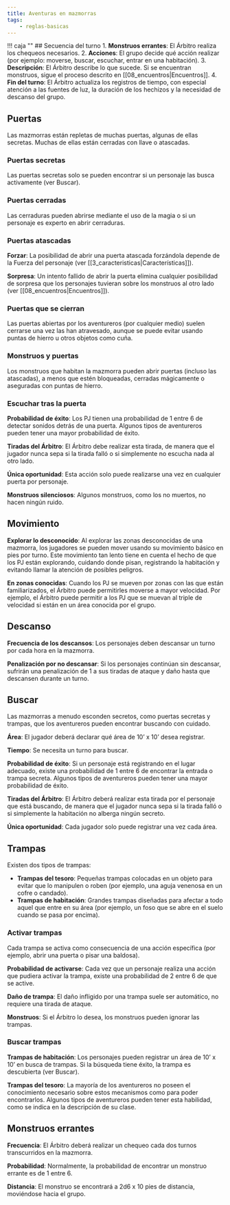 ```yaml
---
title: Aventuras en mazmorras
tags:
    - reglas-basicas
---
```


!!! caja ""
    ## Secuencia del turno
    1. **Monstruos errantes**: El Árbitro realiza los chequeos necesarios.
    2. **Acciones**: El grupo decide qué acción realizar (por ejemplo: moverse, buscar, escuchar, entrar en una habitación).
    3. **Descripción**: El Árbitro describe lo que sucede. Si se encuentran monstruos, sigue el proceso descrito en [[08_encuentros|Encuentros]].
    4. **Fin del turno**: El Árbitro actualiza los registros de tiempo, con especial atención a las fuentes de luz, la duración de los hechizos y la necesidad de descanso del grupo.

## Puertas
Las mazmorras están repletas de muchas puertas, algunas de ellas secretas. Muchas de ellas están cerradas con llave o atascadas.

### Puertas secretas
Las puertas secretas solo se pueden encontrar si un personaje las busca activamente (ver Buscar).

### Puertas cerradas
Las cerraduras pueden abrirse mediante el uso de la magia o si un personaje es experto en abrir cerraduras.

### Puertas atascadas
**Forzar**: La posibilidad de abrir una puerta atascada forzándola depende de la Fuerza del personaje (ver [[3_caracteristicas|Características]]).

**Sorpresa**: Un intento fallido de abrir la puerta elimina cualquier posibilidad de sorpresa que los personajes tuvieran sobre los monstruos al otro lado (ver [[08_encuentros|Encuentros]]).

### Puertas que se cierran
Las puertas abiertas por los aventureros (por cualquier medio) suelen cerrarse una vez las han atravesado, aunque se puede evitar usando puntas de hierro u otros objetos como cuña.

### Monstruos y puertas
Los monstruos que habitan la mazmorra pueden abrir puertas (incluso las atascadas), a menos que estén bloqueadas, cerradas mágicamente o aseguradas con puntas de hierro.

### Escuchar tras la puerta
**Probabilidad de éxito**: Los PJ tienen una probabilidad de 1 entre 6 de detectar sonidos detrás de una puerta. Algunos tipos de aventureros pueden tener una mayor probabilidad de éxito.

**Tiradas del Árbitro**: El Árbitro debe realizar esta tirada, de manera que el jugador nunca sepa si la tirada falló o si simplemente no escucha nada al otro lado.

**Única oportunidad**: Esta acción solo puede realizarse una vez en cualquier puerta por personaje.

**Monstruos silenciosos**: Algunos monstruos, como los no muertos, no hacen ningún ruido.

## Movimiento
**Explorar lo desconocido**: Al explorar las zonas desconocidas de una mazmorra, los jugadores se pueden mover usando su movimiento básico en pies por turno. Este movimiento tan lento tiene en cuenta el hecho de que los PJ están explorando, cuidando donde pisan, registrando la habitación y evitando llamar la atención de posibles peligros.

**En zonas conocidas**: Cuando los PJ se mueven por zonas con las que están familiarizados, el Árbitro puede permitirles moverse a mayor velocidad. Por ejemplo, el Árbitro puede permitir a los PJ que se muevan al triple de velocidad si están en un área conocida por el grupo.

## Descanso
**Frecuencia de los descansos**: Los personajes deben descansar un turno por cada hora en la mazmorra.

**Penalización por no descansar**: Si los personajes continúan sin descansar, sufrirán una penalización de 1 a sus tiradas de ataque y daño hasta que descansen durante un turno.

## Buscar
Las mazmorras a menudo esconden secretos, como puertas secretas y trampas, que los aventureros pueden encontrar buscando con cuidado.

**Área**: El jugador deberá declarar qué área de 10’ x 10’ desea registrar.

**Tiempo**: Se necesita un turno para buscar.

**Probabilidad de éxito**: Si un personaje está registrando en el lugar adecuado, existe una probabilidad de 1 entre 6 de encontrar la entrada o trampa secreta. Algunos tipos de aventureros pueden tener una mayor probabilidad de éxito.

**Tiradas del Árbitro**: El Árbitro deberá realizar esta tirada por el personaje que está buscando, de manera que el jugador nunca sepa si la tirada falló o si simplemente la habitación no alberga ningún secreto.

**Única oportunidad**: Cada jugador solo puede registrar una vez cada área.

## Trampas
Existen dos tipos de trampas:

-  **Trampas del tesoro**: Pequeñas trampas colocadas en un objeto para evitar que lo manipulen o roben (por ejemplo, una aguja venenosa en un cofre o candado).
-  **Trampas de habitación**: Grandes trampas diseñadas para afectar a todo aquel que entre en su área (por ejemplo, un foso que se abre en el suelo cuando se pasa por encima).

### Activar trampas
Cada trampa se activa como consecuencia de una acción específica (por ejemplo, abrir una puerta o pisar una baldosa).

**Probabilidad de activarse**: Cada vez que un personaje realiza una acción que pudiera activar la trampa, existe una probabilidad de 2 entre 6 de que se active.

**Daño de trampa**: El daño infligido por una trampa suele ser automático, no requiere una tirada de ataque.

**Monstruos**: Si el Árbitro lo desea, los monstruos pueden ignorar las trampas.

### Buscar trampas
**Trampas de habitación**: Los personajes pueden registrar un área de 10’ x 10’ en busca de trampas. Si la búsqueda tiene éxito, la trampa es descubierta (ver Buscar).

**Trampas del tesoro**: La mayoría de los aventureros no poseen el conocimiento necesario sobre estos mecanismos como para poder encontrarlos. Algunos tipos de aventureros pueden tener esta habilidad, como se indica en la descripción de su clase.

## Monstruos errantes
**Frecuencia**: El Árbitro deberá realizar un chequeo cada dos turnos transcurridos en la mazmorra.

**Probabilidad**: Normalmente, la probabilidad de encontrar un monstruo errante es de 1 entre 6.

**Distancia**: El monstruo se encontrará a 2d6 x 10 pies de distancia, moviéndose hacia el grupo.
